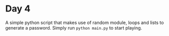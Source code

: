 # Day 4
A simple python script that makes use of random module, loops and lists to generate a password.
Simply run `python main.py` to start playing.